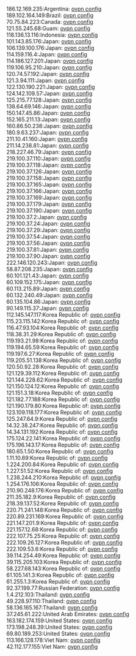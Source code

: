 186.12.169.235:Argentina: [ovpn config](vpn/186_12_169_235.ovpn)  
189.102.164.149:Brazil: [ovpn config](vpn/189_102_164_149.ovpn)  
70.75.84.223:Canada: [ovpn config](vpn/70_75_84_223.ovpn)  
121.55.245.68:Guam: [ovpn config](vpn/121_55_245_68.ovpn)  
118.136.13.116:Indonesia: [ovpn config](vpn/118_136_13_116.ovpn)  
101.143.85.176:Japan: [ovpn config](vpn/101_143_85_176.ovpn)  
106.139.100.176:Japan: [ovpn config](vpn/106_139_100_176.ovpn)  
114.159.116.4:Japan: [ovpn config](vpn/114_159_116_4.ovpn)  
114.186.127.201:Japan: [ovpn config](vpn/114_186_127_201.ovpn)  
119.106.95.210:Japan: [ovpn config](vpn/119_106_95_210.ovpn)  
120.74.57.192:Japan: [ovpn config](vpn/120_74_57_192.ovpn)  
121.3.94.111:Japan: [ovpn config](vpn/121_3_94_111.ovpn)  
122.130.190.221:Japan: [ovpn config](vpn/122_130_190_221.ovpn)  
124.142.109.57:Japan: [ovpn config](vpn/124_142_109_57.ovpn)  
125.215.77.128:Japan: [ovpn config](vpn/125_215_77_128.ovpn)  
138.64.69.146:Japan: [ovpn config](vpn/138_64_69_146.ovpn)  
150.147.45.86:Japan: [ovpn config](vpn/150_147_45_86.ovpn)  
152.165.211.13:Japan: [ovpn config](vpn/152_165_211_13.ovpn)  
160.86.50.238:Japan: [ovpn config](vpn/160_86_50_238.ovpn)  
180.9.63.237:Japan: [ovpn config](vpn/180_9_63_237.ovpn)  
211.10.41.160:Japan: [ovpn config](vpn/211_10_41_160.ovpn)  
211.14.238.81:Japan: [ovpn config](vpn/211_14_238_81.ovpn)  
218.227.46.79:Japan: [ovpn config](vpn/218_227_46_79.ovpn)  
219.100.37.110:Japan: [ovpn config](vpn/219_100_37_110.ovpn)  
219.100.37.118:Japan: [ovpn config](vpn/219_100_37_118.ovpn)  
219.100.37.126:Japan: [ovpn config](vpn/219_100_37_126.ovpn)  
219.100.37.158:Japan: [ovpn config](vpn/219_100_37_158.ovpn)  
219.100.37.165:Japan: [ovpn config](vpn/219_100_37_165.ovpn)  
219.100.37.166:Japan: [ovpn config](vpn/219_100_37_166.ovpn)  
219.100.37.169:Japan: [ovpn config](vpn/219_100_37_169.ovpn)  
219.100.37.179:Japan: [ovpn config](vpn/219_100_37_179.ovpn)  
219.100.37.190:Japan: [ovpn config](vpn/219_100_37_190.ovpn)  
219.100.37.2:Japan: [ovpn config](vpn/219_100_37_2.ovpn)  
219.100.37.24:Japan: [ovpn config](vpn/219_100_37_24.ovpn)  
219.100.37.29:Japan: [ovpn config](vpn/219_100_37_29.ovpn)  
219.100.37.54:Japan: [ovpn config](vpn/219_100_37_54.ovpn)  
219.100.37.56:Japan: [ovpn config](vpn/219_100_37_56.ovpn)  
219.100.37.81:Japan: [ovpn config](vpn/219_100_37_81.ovpn)  
219.100.37.90:Japan: [ovpn config](vpn/219_100_37_90.ovpn)  
222.146.120.243:Japan: [ovpn config](vpn/222_146_120_243.ovpn)  
58.87.208.235:Japan: [ovpn config](vpn/58_87_208_235.ovpn)  
60.101.121.43:Japan: [ovpn config](vpn/60_101_121_43.ovpn)  
60.109.152.175:Japan: [ovpn config](vpn/60_109_152_175.ovpn)  
60.113.215.89:Japan: [ovpn config](vpn/60_113_215_89.ovpn)  
60.132.240.49:Japan: [ovpn config](vpn/60_132_240_49.ovpn)  
60.135.104.86:Japan: [ovpn config](vpn/60_135_104_86.ovpn)  
90.149.115.37:Japan: [ovpn config](vpn/90_149_115_37.ovpn)  
112.145.147.117:Korea Republic of: [ovpn config](vpn/112_145_147_117.ovpn)  
115.23.115.142:Korea Republic of: [ovpn config](vpn/115_23_115_142.ovpn)  
116.47.93.104:Korea Republic of: [ovpn config](vpn/116_47_93_104.ovpn)  
118.38.31.29:Korea Republic of: [ovpn config](vpn/118_38_31_29.ovpn)  
119.193.21.98:Korea Republic of: [ovpn config](vpn/119_193_21_98.ovpn)  
119.194.65.59:Korea Republic of: [ovpn config](vpn/119_194_65_59.ovpn)  
119.197.6.27:Korea Republic of: [ovpn config](vpn/119_197_6_27.ovpn)  
119.205.51.138:Korea Republic of: [ovpn config](vpn/119_205_51_138.ovpn)  
120.50.92.28:Korea Republic of: [ovpn config](vpn/120_50_92_28.ovpn)  
121.129.39.112:Korea Republic of: [ovpn config](vpn/121_129_39_112.ovpn)  
121.144.228.62:Korea Republic of: [ovpn config](vpn/121_144_228_62.ovpn)  
121.150.124.12:Korea Republic of: [ovpn config](vpn/121_150_124_12.ovpn)  
121.151.3.18:Korea Republic of: [ovpn config](vpn/121_151_3_18.ovpn)  
121.182.77.188:Korea Republic of: [ovpn config](vpn/121_182_77_188.ovpn)  
121.190.179.80:Korea Republic of: [ovpn config](vpn/121_190_179_80.ovpn)  
123.109.118.177:Korea Republic of: [ovpn config](vpn/123_109_118_177.ovpn)  
125.247.64.9:Korea Republic of: [ovpn config](vpn/125_247_64_9.ovpn)  
14.32.38.247:Korea Republic of: [ovpn config](vpn/14_32_38_247.ovpn)  
14.34.131.192:Korea Republic of: [ovpn config](vpn/14_34_131_192.ovpn)  
175.124.22.141:Korea Republic of: [ovpn config](vpn/175_124_22_141.ovpn)  
175.196.143.17:Korea Republic of: [ovpn config](vpn/175_196_143_17.ovpn)  
180.65.1.50:Korea Republic of: [ovpn config](vpn/180_65_1_50.ovpn)  
1.11.10.69:Korea Republic of: [ovpn config](vpn/1_11_10_69.ovpn)  
1.224.200.84:Korea Republic of: [ovpn config](vpn/1_224_200_84.ovpn)  
1.227.51.52:Korea Republic of: [ovpn config](vpn/1_227_51_52.ovpn)  
1.238.244.210:Korea Republic of: [ovpn config](vpn/1_238_244_210.ovpn)  
1.254.176.106:Korea Republic of: [ovpn config](vpn/1_254_176_106.ovpn)  
210.90.248.176:Korea Republic of: [ovpn config](vpn/210_90_248_176.ovpn)  
211.35.182.9:Korea Republic of: [ovpn config](vpn/211_35_182_9.ovpn)  
218.39.137.52:Korea Republic of: [ovpn config](vpn/218_39_137_52.ovpn)  
220.71.241.148:Korea Republic of: [ovpn config](vpn/220_71_241_148.ovpn)  
220.89.231.169:Korea Republic of: [ovpn config](vpn/220_89_231_169.ovpn)  
221.147.201.9:Korea Republic of: [ovpn config](vpn/221_147_201_9.ovpn)  
221.157.12.68:Korea Republic of: [ovpn config](vpn/221_157_12_68.ovpn)  
222.107.75.25:Korea Republic of: [ovpn config](vpn/222_107_75_25.ovpn)  
222.109.26.127:Korea Republic of: [ovpn config](vpn/222_109_26_127.ovpn)  
222.109.53.6:Korea Republic of: [ovpn config](vpn/222_109_53_6.ovpn)  
39.114.254.49:Korea Republic of: [ovpn config](vpn/39_114_254_49.ovpn)  
39.115.205.103:Korea Republic of: [ovpn config](vpn/39_115_205_103.ovpn)  
58.227.68.143:Korea Republic of: [ovpn config](vpn/58_227_68_143.ovpn)  
61.105.141.3:Korea Republic of: [ovpn config](vpn/61_105_141_3.ovpn)  
61.255.1.3:Korea Republic of: [ovpn config](vpn/61_255_1_3.ovpn)  
92.37.199.77:Russian Federation: [ovpn config](vpn/92_37_199_77.ovpn)  
1.4.212.103:Thailand: [ovpn config](vpn/1_4_212_103.ovpn)  
49.228.97.110:Thailand: [ovpn config](vpn/49_228_97_110.ovpn)  
58.136.165.167:Thailand: [ovpn config](vpn/58_136_165_167.ovpn)  
37.245.61.222:United Arab Emirates: [ovpn config](vpn/37_245_61_222.ovpn)  
163.182.174.159:United States: [ovpn config](vpn/163_182_174_159.ovpn)  
173.198.248.39:United States: [ovpn config](vpn/173_198_248_39.ovpn)  
69.80.189.253:United States: [ovpn config](vpn/69_80_189_253.ovpn)  
113.166.128.178:Viet Nam: [ovpn config](vpn/113_166_128_178.ovpn)  
42.112.177.155:Viet Nam: [ovpn config](vpn/42_112_177_155.ovpn)  
